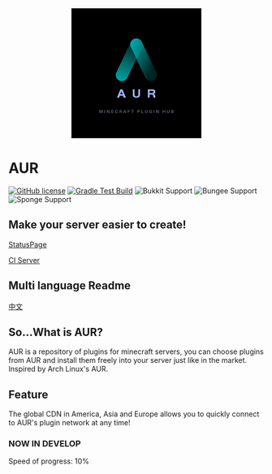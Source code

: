 <div align="center"><img src=".github/AUR.png"></div>

# **AUR**

[![GitHub license](https://img.shields.io/github/license/Minecraft-AUR/AUR?style=flat-square)](https://github.com/Minecraft-AUR/AUR/)
[![Gradle Test Build](https://github.com/Minecraft-AUR/AUR/actions/workflows/GradleTestBuild.yml/badge.svg)](https://github.com/Minecraft-AUR/AUR/actions/workflows/GradleTestBuild.yml)
![Bukkit Support](https://img.shields.io/badge/Bukkit-1.8--1.19-brightgreen)
![Bungee Support](https://img.shields.io/badge/BungeeCord-latest-brightgreen)
![Sponge Support](https://img.shields.io/badge/Sponge-API--8-brightgreen)

## Make your server easier to create!

[StatusPage](https://mcaur.statuspage.io/)

[CI Server](http://101.200.240.210:8080)

Multi language Readme
------
[中文](README-ZH.md)

So...What is AUR?
-----
AUR is a repository of plugins for minecraft servers, you can choose plugins from AUR and install them freely into your server just like in the market. Inspired by Arch Linux's AUR.

Feature
-----
The global CDN in America, Asia and Europe allows you to quickly connect to AUR's plugin network at any time!

### NOW IN DEVELOP

Speed of progress: 10%

